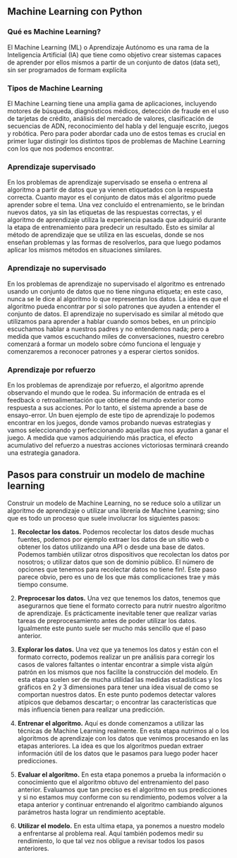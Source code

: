 ## Machine Learning con Python

### Qué es Machine Learning?

El Machine Learning (ML) o Aprendizaje Autónomo es una rama de la Inteligencia Artificial (IA) que tiene como objetivo crear sistemas capaces de aprender por ellos mismos a partir de un conjunto de datos (data set), sin ser programados de formam explícita

### Tipos de Machine Learning

El Machine Learning tiene una amplia gama de aplicaciones, incluyendo motores de búsqueda, diagnósticos médicos, detección de fraude en el uso de tarjetas de crédito, análisis del mercado de valores, clasificación de secuencias de ADN, reconocimiento del habla y del lenguaje escrito, juegos y robótica. Pero para poder abordar cada uno de estos temas es crucial en primer lugar distingir los distintos tipos de problemas de Machine Learning con los que nos podemos encontrar.

### Aprendizaje supervisado

En los problemas de aprendizaje supervisado se enseña o entrena al algoritmo a partir de datos que ya vienen etiquetados con la respuesta correcta. Cuanto mayor es el conjunto de datos más el algoritmo puede aprender sobre el tema. Una vez concluído el entrenamiento, se le brindan nuevos datos, ya sin las etiquetas de las respuestas correctas, y el algoritmo de aprendizaje utiliza la experiencia pasada que adquirió durante la etapa de entrenamiento para predecir un resultado. Esto es similar al método de aprendizaje que se utiliza en las escuelas, donde se nos enseñan problemas y las formas de resolverlos, para que luego podamos aplicar los mismos métodos en situaciones similares.

### Aprendizaje no supervisado

En los problemas de aprendizaje no supervisado el algoritmo es entrenado usando un conjunto de datos que no tiene ninguna etiqueta; en este caso, nunca se le dice al algoritmo lo que representan los datos. La idea es que el algoritmo pueda encontrar por si solo patrones que ayuden a entender el conjunto de datos. El aprendizaje no supervisado es similar al método que utilizamos para aprender a hablar cuando somos bebes, en un principio escuchamos hablar a nuestros padres y no entendemos nada; pero a medida que vamos escuchando miles de conversaciones, nuestro cerebro comenzará a formar un modelo sobre cómo funciona el lenguaje y comenzaremos a reconocer patrones y a esperar ciertos sonidos.

### Aprendizaje por refuerzo

En los problemas de aprendizaje por refuerzo, el algoritmo aprende observando el mundo que le rodea. Su información de entrada es el feedback o retroalimentación que obtiene del mundo exterior como respuesta a sus acciones. Por lo tanto, el sistema aprende a base de ensayo-error. Un buen ejemplo de este tipo de aprendizaje lo podemos encontrar en los juegos, donde vamos probando nuevas estrategias y vamos seleccionando y perfeccionando aquellas que nos ayudan a ganar el juego. A medida que vamos adquiriendo más practica, el efecto acumulativo del refuerzo a nuestras acciones victoriosas terminará creando una estrategia ganadora.


## Pasos para construir un modelo de machine learning

Construir un modelo de Machine Learning, no se reduce solo a utilizar un algoritmo de aprendizaje o utilizar una librería de Machine Learning; sino que es todo un proceso que suele involucrar los siguientes pasos:

1. **Recolectar los datos.** Podemos recolectar los datos desde muchas fuentes, podemos por ejemplo extraer los datos de un sitio web o obtener los datos utilizando una API o desde una base de datos. Podemos también utilizar otros dispositivos que recolectan los datos por nosotros; o utilizar datos que son de dominio público. El número de opciones que tenemos para recolectar datos no tiene fin!. Este paso parece obvio, pero es uno de los que más complicaciones trae y más tiempo consume.

2. **Preprocesar los datos.** Una vez que tenemos los datos, tenemos que asegurarnos que tiene el formato correcto para nutrir nuestro algoritmo de aprendizaje. Es prácticamente inevitable tener que realizar varias tareas de preprocesamiento antes de poder utilizar los datos. Igualmente este punto suele ser mucho más sencillo que el paso anterior.

3. **Explorar los datos.** Una vez que ya tenemos los datos y están con el formato correcto, podemos realizar un pre análisis para corregir los casos de valores faltantes o intentar encontrar a simple vista algún patrón en los mismos que nos facilite la construcción del modelo. En esta etapa suelen ser de mucha utilidad las medidas estadísticas y los gráficos en 2 y 3 dimensiones para tener una idea visual de como se comportan nuestros datos. En este punto podemos detectar valores atípicos que debamos descartar; o encontrar las características que más influencia tienen para realizar una predicción.

4. **Entrenar el algoritmo.** Aquí es donde comenzamos a utilizar las técnicas de Machine Learning realmente. En esta etapa nutrimos al o los algoritmos de aprendizaje con los datos que venimos procesando en las etapas anteriores. La idea es que los algoritmos puedan extraer información útil de los datos que le pasamos para luego poder hacer predicciones.

5. **Evaluar el algoritmo.** En esta etapa ponemos a prueba la información o conocimiento que el algoritmo obtuvo del entrenamiento del paso anterior. Evaluamos que tan preciso es el algoritmo en sus predicciones y si no estamos muy conforme con su rendimiento, podemos volver a la etapa anterior y continuar entrenando el algoritmo cambiando algunos parámetros hasta lograr un rendimiento aceptable.

6. **Utilizar el modelo.** En esta ultima etapa, ya ponemos a nuestro modelo a enfrentarse al problema real. Aquí también podemos medir su rendimiento, lo que tal vez nos obligue a revisar todos los pasos anteriores.
